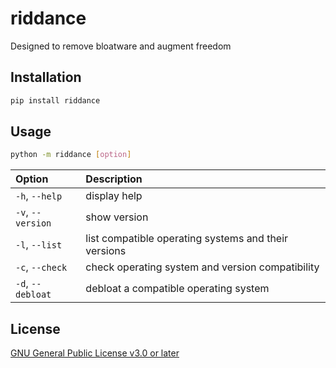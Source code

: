 # riddance

Designed to remove bloatware and augment freedom

## Installation

```sh
pip install riddance
```

## Usage

```sh
python -m riddance [option]
```

| Option            | Description                                          |
| :---              | :---                                                 |
| `-h`, `--help`    | display help                                         |
| `-v`, `--version` | show version                                         |
| `-l`, `--list`    | list compatible operating systems and their versions |
| `-c`, `--check`   | check operating system and version compatibility     |
| `-d`, `--debloat` | debloat a compatible operating system                |

## License

[GNU General Public License v3.0 or later](https://github.com/rylan-justice/riddance/blob/main/COPYING)
